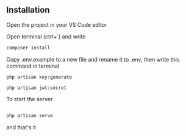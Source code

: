 
## Installation

Open the project in your VS Code editor 

Open terminal (ctrl+`) and write 
```bash
composer install
```
Copy .env.example to a new file and rename it to .env, then write this command in terminal 
```
php artisan key:generate

php artisan jwt:secret
```

To start the server 
```bash

php artisan serve
```


and that's it 


